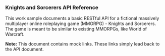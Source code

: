 
### Knights and Sorcerers API Reference

This work sample documents a basic RESTful API for a fictional massively multiplayer online roleplaying game (MMORPG) - Knights and Sorcerers. The game is meant to be similar to existing MMORPGs, like World of Warcraft.

**Note:** This document contains mock links. These links simply lead back to the API document.
